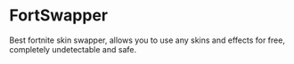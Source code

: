 # FortSwapper
Best fortnite skin swapper, allows you to use any skins and effects for free, completely undetectable and safe.
